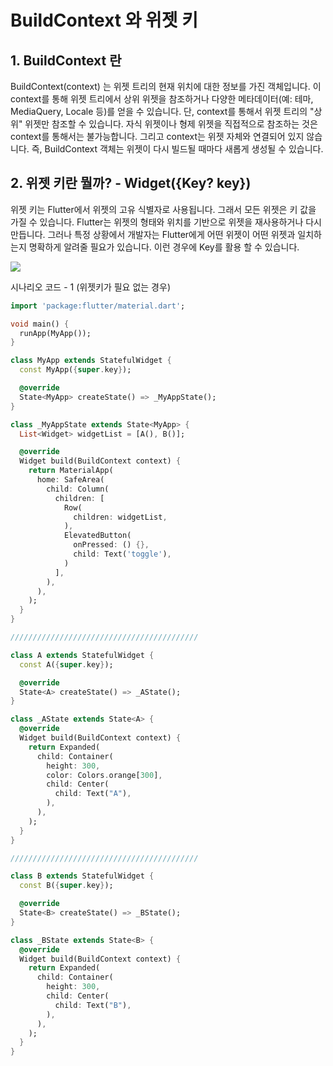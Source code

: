 # BuildContext 와 위젯 키

## 1. BuildContext 란

BuildContext(context) 는 위젯 트리의 현재 위치에 대한 정보를 가진 객체입니다. 이 context를 통해 위젯 트리에서 상위 위젯을 참조하거나 다양한 메타데이터(예: 테마, MediaQuery, Locale 등)를 얻을 수 있습니다. 단, context를 통해서 위젯 트리의 "상위" 위젯만 참조할 수 있습니다. 자식 위젯이나 형제 위젯을 직접적으로 참조하는 것은 context를 통해서는 불가능합니다. 그리고 context는 위젯 자체와 연결되어 있지 않습니다. 즉, BuildContext 객체는 위젯이 다시 빌드될 때마다 새롭게 생성될 수 있습니다.

## 2. 위젯 키란 뭘까? - Widget({Key? key})

위젯 키는 Flutter에서 위젯의 고유 식별자로 사용됩니다. 그래서 모든 위젯은 키 값을 가질 수 있습니다. Flutter는 위젯의 형태와 위치를 기반으로 위젯을 재사용하거나 다시 만듭니다. 그러나 특정 상황에서 개발자는 Flutter에게 어떤 위젯이 어떤 위젯과 일치하는지 명확하게 알려줄 필요가 있습니다. 이런 경우에 Key를 활용 할 수 있습니다.


![](https://i.imgur.com/ekJ1uhq.png)


시나리오 코드 - 1 (위젯키가 필요 없는 경우)

```dart
import 'package:flutter/material.dart';

void main() {
  runApp(MyApp());
}

class MyApp extends StatefulWidget {
  const MyApp({super.key});

  @override
  State<MyApp> createState() => _MyAppState();
}

class _MyAppState extends State<MyApp> {
  List<Widget> widgetList = [A(), B()];

  @override
  Widget build(BuildContext context) {
    return MaterialApp(
      home: SafeArea(
        child: Column(
          children: [
            Row(
              children: widgetList,
            ),
            ElevatedButton(
              onPressed: () {},
              child: Text('toggle'),
            )
          ],
        ),
      ),
    );
  }
}

//////////////////////////////////////////

class A extends StatefulWidget {
  const A({super.key});

  @override
  State<A> createState() => _AState();
}

class _AState extends State<A> {
  @override
  Widget build(BuildContext context) {
    return Expanded(
      child: Container(
        height: 300,
        color: Colors.orange[300],
        child: Center(
          child: Text("A"),
        ),
      ),
    );
  }
}

//////////////////////////////////////////

class B extends StatefulWidget {
  const B({super.key});

  @override
  State<B> createState() => _BState();
}

class _BState extends State<B> {
  @override
  Widget build(BuildContext context) {
    return Expanded(
      child: Container(
        height: 300,
        child: Center(
          child: Text("B"),
        ),
      ),
    );
  }
}
```